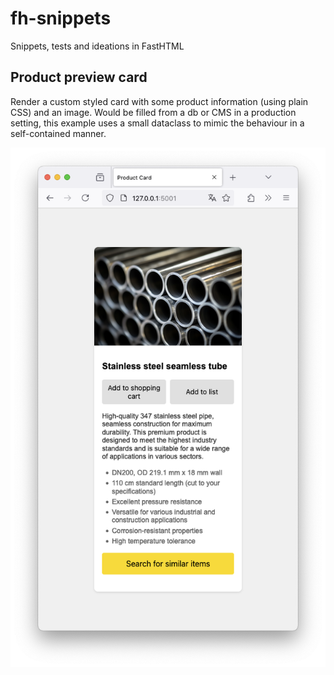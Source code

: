 # fh-snippets
Snippets, tests and ideations in FastHTML

## Product preview card

Render a custom styled card with some product information (using plain CSS) and an image. Would be filled from a db or CMS in a production setting, this example uses a small dataclass to mimic the behaviour in a self-contained manner.

![](product_card/assets/rendered_card.png)
